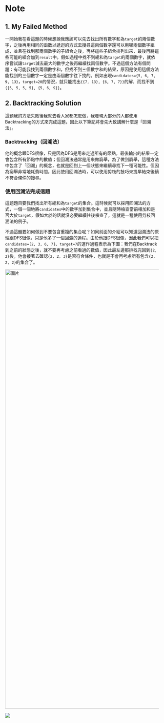 # Note

## 1. My Failed Method

一開始我在看這題的時候想說我應該可以先去找出所有數字和為`target`的兩個數字，之後再用相同的函數以遞迴的方式去搜尋這兩個數字還可以用哪兩個數字組成，並且在找到那兩個數字的子組合之後，再將這些子組合排列出來，最後再將這些可能的組合加到`result`中。假如過程中找不到總和為`target`的兩個數字，就依序嘗試讓`target`減去最大的數字之後再繼續找兩個數字。不過這個方法有個問題：有可能我找到兩個數字和，但找不到三個數字和的結果，原因是使用這個方法能找到的三個數字一定是由兩個數字往下找的。例如出現`candidates={5, 6, 7, 9, 13}`，`target=20`的情況，就只能找出`{{7, 13}, {6, 7, 7}}`的解，而找不到`{{5, 5, 5, 5}, {5, 6, 9}}`。

## 2. Backtracking Solution

這題我的方法失敗後我就去看人家都怎麼做，我發現大部分的人都使用Backtracking的方式來完成這題，因此以下筆記將會先大致講解什麼是「回溯法」。

### Backtracking（回溯法）

他的概念跟DFS很像，只是因為DFS是用來走過所有的節點，最後輸出的結果一定會包含所有節點中的數值；但回溯法通常是用來做窮舉，為了做到窮舉，這種方法中包含了「回溯」的概念，也就是回到上一個狀態來繼續尋找下一種可能性。但因為窮舉非常地耗費時間，因此使用回溯法時，可以使用剪枝的技巧來提早結束後續不符合條件的搜尋。

### 使用回溯法完成這題

這題題目要我們找出所有總和為`target`的集合。這時候就可以採用回溯法的方式，一個一個地將`candidates`中的數字加到集合中，並且隨時檢查當前相加和是否大於`target`，假如大於的話就沒必要繼續往後檢查了，這就是一種使用剪枝回溯法的例子。

不過這題要如何做到不要包含重複的集合呢？如同前面的介紹可以知道回溯法的原理跟DFS很像，只是他多了一個回溯的過程。由於他跟DFS很像，因此我們可以把`candidates=[2, 3, 6, 7]`、`target=7`的運作過程表示為下圖：我們在Backtrack到之前的狀態之後，就不要再考慮之前看過的數值，因此最左邊那排找完回到`{2, 2}`後，他會接著去確認`{2, 2, 3}`是否符合條件，也就是不會再考慮所有包含`{2, 2, 2}`的集合了。

<img width="1440" alt="圖片" src="https://user-images.githubusercontent.com/55487740/154810014-99de0a6a-7111-48f8-9da0-0c57a0287260.png">

![](https://i.imgur.com/VakRWMz.png)
